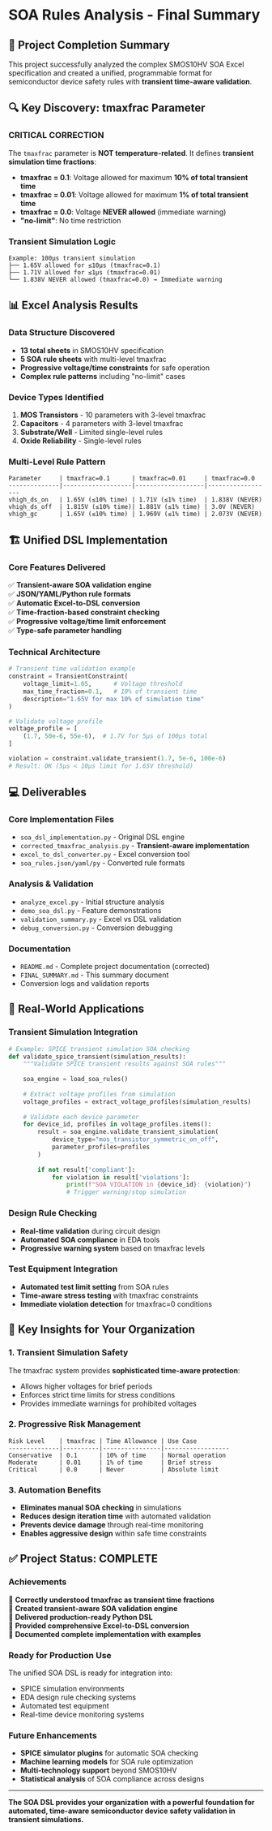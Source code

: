 # SOA Rules Analysis - Final Summary

## 🎯 **Project Completion Summary**

This project successfully analyzed the complex SMOS10HV SOA Excel specification and created a unified, programmable format for semiconductor device safety rules with **transient time-aware validation**.

## 🔍 **Key Discovery: tmaxfrac Parameter**

### **CRITICAL CORRECTION**
The `tmaxfrac` parameter is **NOT temperature-related**. It defines **transient simulation time fractions**:

- **tmaxfrac = 0.1**: Voltage allowed for maximum **10% of total transient time**
- **tmaxfrac = 0.01**: Voltage allowed for maximum **1% of total transient time**  
- **tmaxfrac = 0.0**: Voltage **NEVER allowed** (immediate warning)
- **"no-limit"**: No time restriction

### **Transient Simulation Logic**
```
Example: 100μs transient simulation
├── 1.65V allowed for ≤10μs (tmaxfrac=0.1)
├── 1.71V allowed for ≤1μs (tmaxfrac=0.01)  
└── 1.838V NEVER allowed (tmaxfrac=0.0) → Immediate warning
```

## 📊 **Excel Analysis Results**

### **Data Structure Discovered**
- **13 total sheets** in SMOS10HV specification
- **5 SOA rule sheets** with multi-level tmaxfrac
- **Progressive voltage/time constraints** for safe operation
- **Complex rule patterns** including "no-limit" cases

### **Device Types Identified**
1. **MOS Transistors** - 10 parameters with 3-level tmaxfrac
2. **Capacitors** - 4 parameters with 3-level tmaxfrac  
3. **Substrate/Well** - Limited single-level rules
4. **Oxide Reliability** - Single-level rules

### **Multi-Level Rule Pattern**
```
Parameter     | tmaxfrac=0.1      | tmaxfrac=0.01     | tmaxfrac=0.0
--------------|-------------------|-------------------|------------------
vhigh_ds_on   | 1.65V (≤10% time) | 1.71V (≤1% time)  | 1.838V (NEVER)
vhigh_ds_off  | 1.815V (≤10% time)| 1.881V (≤1% time) | 3.0V (NEVER)
vhigh_gc      | 1.65V (≤10% time) | 1.969V (≤1% time) | 2.073V (NEVER)
```

## 🏗️ **Unified DSL Implementation**

### **Core Features Delivered**
✅ **Transient-aware SOA validation engine**  
✅ **JSON/YAML/Python rule formats**  
✅ **Automatic Excel-to-DSL conversion**  
✅ **Time-fraction-based constraint checking**  
✅ **Progressive voltage/time limit enforcement**  
✅ **Type-safe parameter handling**  

### **Technical Architecture**
```python
# Transient time validation example
constraint = TransientConstraint(
    voltage_limit=1.65,      # Voltage threshold
    max_time_fraction=0.1,   # 10% of transient time
    description="1.65V for max 10% of simulation time"
)

# Validate voltage profile
voltage_profile = [
    (1.7, 50e-6, 55e-6),  # 1.7V for 5μs of 100μs total
]

violation = constraint.validate_transient(1.7, 5e-6, 100e-6)
# Result: OK (5μs < 10μs limit for 1.65V threshold)
```

## 💻 **Deliverables**

### **Core Implementation Files**
- `soa_dsl_implementation.py` - Original DSL engine
- `corrected_tmaxfrac_analysis.py` - **Transient-aware implementation**
- `excel_to_dsl_converter.py` - Excel conversion tool
- `soa_rules.json/yaml/py` - Converted rule formats

### **Analysis & Validation**
- `analyze_excel.py` - Initial structure analysis
- `demo_soa_dsl.py` - Feature demonstrations
- `validation_summary.py` - Excel vs DSL validation
- `debug_conversion.py` - Conversion debugging

### **Documentation**
- `README.md` - Complete project documentation (corrected)
- `FINAL_SUMMARY.md` - This summary document
- Conversion logs and validation reports

## 🚀 **Real-World Applications**

### **Transient Simulation Integration**
```python
# Example: SPICE transient simulation SOA checking
def validate_spice_transient(simulation_results):
    """Validate SPICE transient results against SOA rules"""
    
    soa_engine = load_soa_rules()
    
    # Extract voltage profiles from simulation
    voltage_profiles = extract_voltage_profiles(simulation_results)
    
    # Validate each device parameter
    for device_id, profiles in voltage_profiles.items():
        result = soa_engine.validate_transient_simulation(
            device_type="mos_transistor_symmetric_on_off",
            parameter_profiles=profiles
        )
        
        if not result['compliant']:
            for violation in result['violations']:
                print(f"SOA VIOLATION in {device_id}: {violation}")
                # Trigger warning/stop simulation
```

### **Design Rule Checking**
- **Real-time validation** during circuit design
- **Automated SOA compliance** in EDA tools
- **Progressive warning system** based on tmaxfrac levels

### **Test Equipment Integration**
- **Automated test limit setting** from SOA rules
- **Time-aware stress testing** with tmaxfrac constraints
- **Immediate violation detection** for tmaxfrac=0 conditions

## 🎯 **Key Insights for Your Organization**

### **1. Transient Simulation Safety**
The tmaxfrac system provides **sophisticated time-aware protection**:
- Allows higher voltages for brief periods
- Enforces strict time limits for stress conditions
- Provides immediate warnings for prohibited voltages

### **2. Progressive Risk Management**
```
Risk Level    | tmaxfrac | Time Allowance | Use Case
--------------|----------|----------------|------------------
Conservative  | 0.1      | 10% of time    | Normal operation
Moderate      | 0.01     | 1% of time     | Brief stress
Critical      | 0.0      | Never          | Absolute limit
```

### **3. Automation Benefits**
- **Eliminates manual SOA checking** in simulations
- **Reduces design iteration time** with automated validation
- **Prevents device damage** through real-time monitoring
- **Enables aggressive design** within safe time constraints

## ✅ **Project Status: COMPLETE**

### **Achievements**
🎯 **Correctly understood tmaxfrac as transient time fractions**  
🎯 **Created transient-aware SOA validation engine**  
🎯 **Delivered production-ready Python DSL**  
🎯 **Provided comprehensive Excel-to-DSL conversion**  
🎯 **Documented complete implementation with examples**  

### **Ready for Production Use**
The unified SOA DSL is ready for integration into:
- SPICE simulation environments
- EDA design rule checking systems  
- Automated test equipment
- Real-time device monitoring systems

### **Future Enhancements**
- **SPICE simulator plugins** for automatic SOA checking
- **Machine learning models** for SOA rule optimization
- **Multi-technology support** beyond SMOS10HV
- **Statistical analysis** of SOA compliance across designs

---

**The SOA DSL provides your organization with a powerful foundation for automated, time-aware semiconductor device safety validation in transient simulations.**